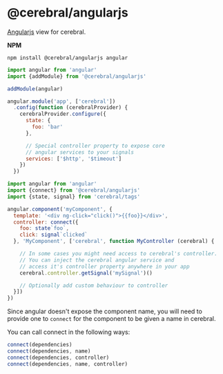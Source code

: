 # @cerebral/angularjs

[Angularjs](https://angularjs.org) view for cerebral.

**NPM**

`npm install @cerebral/angularjs angular`

```js
import angular from 'angular'
import {addModule} from '@cerebral/angularjs'

addModule(angular)

angular.module('app', ['cerebral'])
  .config(function (cerebralProvider) {
    cerebralProvider.configure({
      state: {
        foo: 'bar'
      },

      // Special controller property to expose core
      // angular services to your signals
      services: ['$http', '$timeout']
    })
  })
```

```js
import angular from 'angular'
import {connect} from '@cerebral/angularjs'
import {state, signal} from 'cerebral/tags'

angular.component('myComponent', {
  template: '<div ng-click="click()">{{foo}}</div>',
  controller: connect({
    foo: state`foo`,
    click: signal`clicked`
  }, 'MyComponent', ['cerebral', function MyController (cerebral) {

    // In some cases you might need access to cerebral's controller.
    // You can inject the cerebral angular service and
    // access it's controller property anywhere in your app
    cerebral.controller.getSignal('mySignal')()

    // Optionally add custom behaviour to controller
  }])
})
```
Since angular doesn't expose the component name,
you will need to provide one to `connect` for the
component to be given a name in cerebral.

You can call connect in the following ways:
```js
connect(dependencies)
connect(dependencies, name)
connect(dependencies, controller)
connect(dependencies, name, controller)
```

